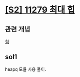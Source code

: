 # [[S2] 11279 최대 힙](https://www.acmicpc.net/problem/11279)

## 관련 개념
[힙](https://github.com/amazingchawon/TIL/blob/master/Data_structure/Heap.md)

## sol1
heapq 모듈 사용 풀이.